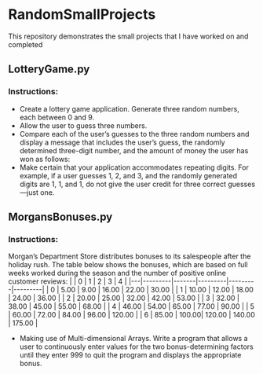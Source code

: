 # RandomSmallProjects
This repository demonstrates the small projects that I have worked on and completed

## LotteryGame.py
### Instructions: 
- Create a lottery game application. Generate three random numbers, each between 0 and 9.  
- Allow the user to guess three numbers. 
- Compare each of the user’s guesses to the three random numbers and display a message that includes the user’s guess, the randomly determined three-digit number, and the amount of money the user has won as follows: 
- Make certain that your application accommodates repeating digits. For example, if a user guesses 1, 2, and 3, and the randomly generated digits are 1, 1, and 1, do not give the user credit for three correct guesses—just one.


## MorgansBonuses.py
### Instructions:
Morgan’s Department Store distributes bonuses to its salespeople after the holiday rush. The table below shows the bonuses, which are based on full weeks worked during the season and the number of positive online customer reviews:
|   |    0    |   1   |    2    |    3    |    4    |
|---|---------|-------|---------|---------|---------|
| 0 |  5.00   | 9.00  | 16.00   | 22.00   | 30.00   |
| 1 | 10.00   | 12.00 | 18.00   | 24.00   | 36.00   |
| 2 | 20.00   | 25.00 | 32.00   | 42.00   | 53.00   |
| 3 | 32.00   | 38.00 | 45.00   | 55.00   | 68.00   |
| 4 | 46.00   | 54.00 | 65.00   | 77.00   | 90.00   |
| 5 | 60.00   | 72.00 | 84.00   | 96.00   | 120.00  |
| 6 | 85.00   | 100.00| 120.00  | 140.00  | 175.00  |


- Making use of Multi-dimensional Arrays. Write a program that allows a user to continuously enter values for the two bonus-determining factors until they enter 999 to quit the program and displays the appropriate bonus.

